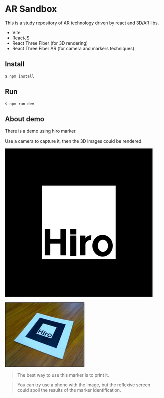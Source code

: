 # AR Sandbox

This is a study repository of AR technology driven by react and 3D/AR libs.

- Vite
- ReactJS
- React Three Fiber (for 3D rendering)
- React Three Fiber AR (for camera and markers techniques)

## Install
```
$ npm install
```

## Run
```
$ npm run dev
```

## About demo

There is a demo using hiro marker.

Use a camera to capture it, then the 3D images could be rendered.

![](imgs/hiro_marker.png)


![](imgs/hiro_marker-example.png)

> The best way to use this marker is to print it.

> You can try use a phone with the image, but the reflexive screen could spoil the results of the marker identification.
